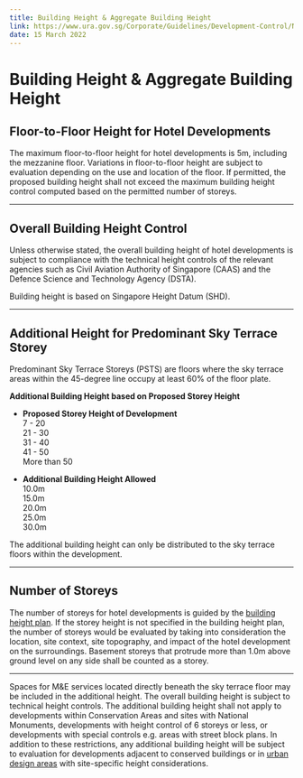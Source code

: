 ```yaml
---
title: Building Height & Aggregate Building Height
link: https://www.ura.gov.sg/Corporate/Guidelines/Development-Control/Non-Residential/Hotel/Building-Height
date: 15 March 2022
---
```


# Building Height & Aggregate Building Height

## Floor-to-Floor Height for Hotel Developments

The maximum floor-to-floor height for hotel developments is 5m, including the mezzanine floor. Variations in floor-to-floor height are subject to evaluation depending on the use and location of the floor. If permitted, the proposed building height shall not exceed the maximum building height control computed based on the permitted number of storeys.

---

## Overall Building Height Control

Unless otherwise stated, the overall building height of hotel developments is subject to compliance with the technical height controls of the relevant agencies such as Civil Aviation Authority of Singapore (CAAS) and the Defence Science and Technology Agency (DSTA).

Building height is based on Singapore Height Datum (SHD).

---

## Additional Height for Predominant Sky Terrace Storey

Predominant Sky Terrace Storeys (PSTS) are floors where the sky terrace areas within the 45-degree line occupy at least 60% of the floor plate.

**Additional Building Height based on Proposed Storey Height**

- **Proposed Storey Height of Development**  
  7 - 20  
  21 - 30  
  31 - 40  
  41 - 50  
  More than 50  

- **Additional Building Height Allowed**  
  10.0m  
  15.0m  
  20.0m  
  25.0m  
  30.0m  

The additional building height can only be distributed to the sky terrace floors within the development.

---

## Number of Storeys

The number of storeys for hotel developments is guided by the [building height plan](https://www.ura.gov.sg/maps/?service=BH). If the storey height is not specified in the building height plan, the number of storeys would be evaluated by taking into consideration the location, site context, site topography, and impact of the hotel development on the surroundings. Basement storeys that protrude more than 1.0m above ground level on any side shall be counted as a storey.

---

Spaces for M&E services located directly beneath the sky terrace floor may be included in the additional height. The overall building height is subject to technical height controls. The additional building height shall not apply to developments within Conservation Areas and sites with National Monuments, developments with height control of 6 storeys or less, or developments with special controls e.g. areas with street block plans. In addition to these restrictions, any additional building height will be subject to evaluation for developments adjacent to conserved buildings or in [urban design areas](https://www.ura.gov.sg/Corporate/Guidelines/Urban-Design) with site-specific height considerations.


